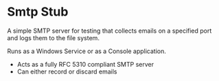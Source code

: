 # Smtp Stub

A simple SMTP server for testing that collects emails on a specified port and logs them to the file system.

Runs as a Windows Service or as a Console application.

 - Acts as a fully RFC 5310 compliant SMTP server
 - Can either record or discard emails